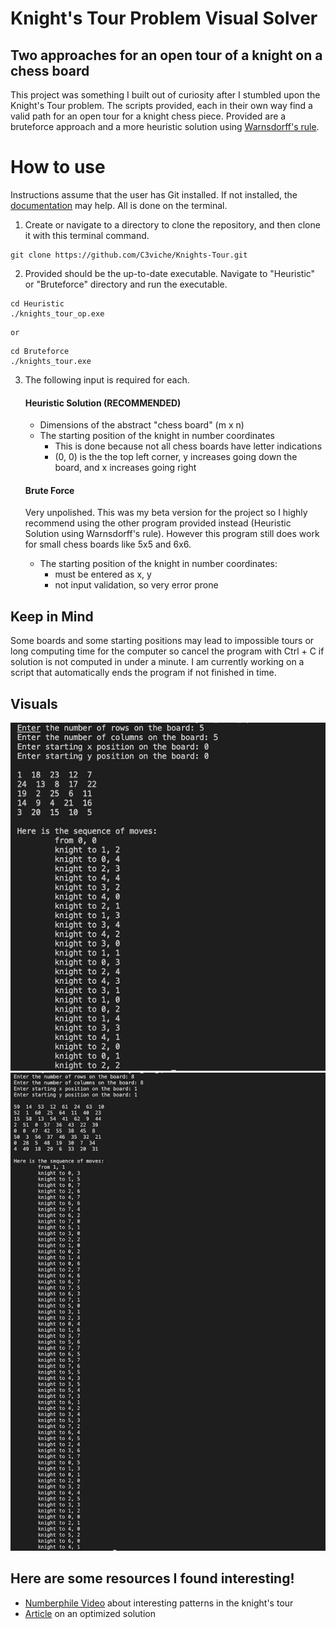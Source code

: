 # Knight's Tour Problem Visual Solver

## Two approaches for an open tour of a knight on a chess board

This project was something I built out of curiosity after I stumbled upon the Knight's Tour problem. The scripts
provided, each in their own way find a valid path for an open tour for a knight chess piece. Provided are a 
bruteforce approach and a more heuristic solution using [Warnsdorff's rule](https://en.wikipedia.org/wiki/Knight%27s_tour).

# How to use

Instructions assume that the user has Git installed. If not installed, the [documentation](https://git-scm.com/book/en/v2/Getting-Started-Installing-Git) may help. All is done on the terminal.

1. Create or navigate to a directory to clone the repository, and then clone it with this terminal command.
```
git clone https://github.com/C3viche/Knights-Tour.git
```
2. Provided should be the up-to-date executable. Navigate to "Heuristic" or "Bruteforce" directory and run the executable.
```
cd Heuristic 
./knights_tour_op.exe
```
    or
```
cd Bruteforce
./knights_tour.exe
```
3. The following input is required for each.

    #### Heuristic Solution (RECOMMENDED)

    * Dimensions of the abstract "chess board" (m x n)
    * The starting position of the knight in number coordinates
        * This is done because not all chess boards have letter indications
        * (0, 0) is the the top left corner, y increases going down the board, and x increases going right
    #### Brute Force

    Very unpolished. This was my beta version for the project so I highly recommend using the other program provided instead 
    (Heuristic Solution using Warnsdorff's rule). However this program still does work for small chess boards like 5x5 and 6x6.

    * The starting position of the knight in number coordinates:
        * must be entered as x, y
        * not input validation, so very error prone

## Keep in Mind

Some boards and some starting positions may lead to impossible tours or long computing time for the computer
so cancel the program with Ctrl + C if solution is not computed in under a minute. I am currently working on 
a script that automatically ends the program if not finished in time.
## Visuals
![5x5_Board](five_by_five.png)
![8x8_Board](eight_by_eight.png)

## Here are some resources I found interesting!
 * [Numberphile Video](https://www.youtube.com/watch?v=ab_dY3dZFHM) about interesting patterns in the knight's tour
 * [Article](https://www.sciencedirect.com/science/article/pii/S0166218X04003488) on an optimized solution